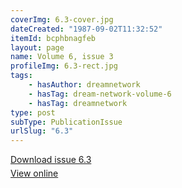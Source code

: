 ```yaml
---
coverImg: 6.3-cover.jpg
dateCreated: "1987-09-02T11:32:52"
itemId: bcphbnagfeb
layout: page
name: Volume 6, issue 3
profileImg: 6.3-rect.jpg
tags:
    - hasAuthor: dreamnetwork
    - hasTag: dream-network-volume-6
    - hasTag: dreamnetwork
type: post
subType: PublicationIssue
urlSlug: "6.3"
---
```


<p style="margin-block-end: 5px; margin-block-start: 5px;"><a href="../files/pdfs/Volume_6/6.3-Dream-Network-Bulletin_Volume-6-Number-3.pdf" download="">Download issue 6.3</a></p><p style="margin-block-end: 5px; margin-block-start: 5px;"><a href="../files/pdfs/Volume_6/6.3-Dream-Network-Bulletin_Volume-6-Number-3.pdf">View online</a></p>
